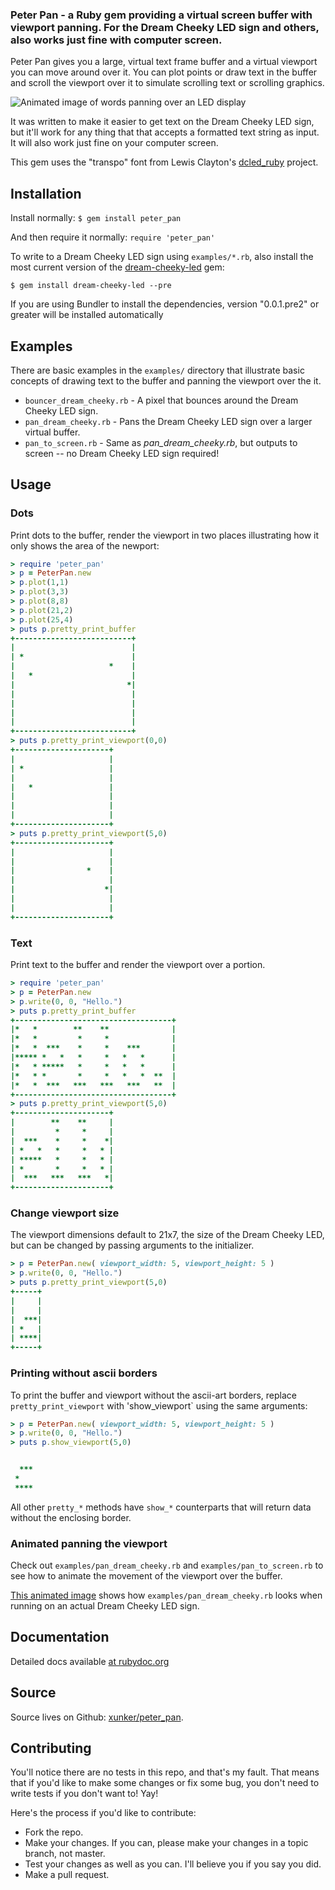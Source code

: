 ### Peter Pan - a Ruby gem providing a virtual screen buffer with viewport panning. For the Dream Cheeky LED sign and others, also works just fine with computer screen.

Peter Pan gives you a large, virtual text frame buffer and a virtual
viewport you can move around over it. You can plot points or draw text in the
buffer and scroll the viewport over it to simulate scrolling text or scrolling
graphics.

![Animated image of words panning over an LED display](https://github.com/xunker/peter_pan/raw/master/panning_text_example.gif)

It was written to make it easier to get text on the Dream Cheeky LED sign, but
it'll work for any thing that that accepts a formatted text string as input. It
will also work just fine on your computer screen.

This gem uses the "transpo" font from Lewis Clayton's [dcled_ruby](https://github.com/Lewis-Clayton/dcled_ruby) project.

## Installation

Install normally: `$ gem install peter_pan`

And then require it normally: `require 'peter_pan'`

To write to a Dream Cheeky LED sign using `examples/*.rb`, also
install the most current version of the [dream-cheeky-led](https://github.com/Aupajo/dream-cheeky-led) gem:

```shell
$ gem install dream-cheeky-led --pre
```

If you are using Bundler to install the dependencies, version "0.0.1.pre2" or
greater will be installed automatically

## Examples

There are basic examples in the `examples/` directory that illustrate basic
concepts of drawing text to the buffer and panning the viewport over the it.

* `bouncer_dream_cheeky.rb` - A pixel that bounces around the Dream Cheeky LED sign.
* `pan_dream_cheeky.rb` - Pans the Dream Cheeky LED sign over a larger virtual buffer.
* `pan_to_screen.rb` - Same as _pan_dream_cheeky.rb_, but outputs to screen -- no Dream Cheeky LED sign required!

## Usage

### Dots

Print dots to the buffer, render the viewport in two places illustrating how
it only shows the area of the newport:

```ruby
> require 'peter_pan'
> p = PeterPan.new
> p.plot(1,1)
> p.plot(3,3)
> p.plot(8,8)
> p.plot(21,2)
> p.plot(25,4)
> puts p.pretty_print_buffer
+--------------------------+
|                          |
| *                        |
|                     *    |
|   *                      |
|                         *|
|                          |
|                          |
|                          |
|                          |
+--------------------------+
> puts p.pretty_print_viewport(0,0)
+---------------------+
|                     |
| *                   |
|                     |
|   *                 |
|                     |
|                     |
|                     |
+---------------------+
> puts p.pretty_print_viewport(5,0)
+---------------------+
|                     |
|                     |
|                *    |
|                     |
|                    *|
|                     |
|                     |
+---------------------+
```

### Text

Print text to the buffer and render the viewport over a portion.

```ruby
> require 'peter_pan'
> p = PeterPan.new
> p.write(0, 0, "Hello.")
> puts p.pretty_print_buffer
+-----------------------------------+
|*   *        **    **              |
|*   *         *     *              |
|*   *  ***    *     *    ***       |
|***** *   *   *     *   *   *      |
|*   * *****   *     *   *   *      |
|*   * *       *     *   *   *  **  |
|*   *  ***   ***   ***   ***   **  |
+-----------------------------------+
> puts p.pretty_print_viewport(5,0)
+---------------------+
|        **    **     |
|         *     *     |
|  ***    *     *    *|
| *   *   *     *   * |
| *****   *     *   * |
| *       *     *   * |
|  ***   ***   ***   *|
+---------------------+
```

### Change viewport size

The viewport dimensions default to 21x7, the size of the Dream Cheeky LED,
but can be changed by passing arguments to the initializer.

```ruby
> p = PeterPan.new( viewport_width: 5, viewport_height: 5 )
> p.write(0, 0, "Hello.")
> puts p.pretty_print_viewport(5,0)
+-----+
|     |
|     |
|  ***|
| *   |
| ****|
+-----+
```

### Printing without ascii borders

To print the buffer and viewport without the ascii-art borders, replace
`pretty_print_viewport`  with 'show_viewport` using the same arguments:

```ruby
> p = PeterPan.new( viewport_width: 5, viewport_height: 5 )
> p.write(0, 0, "Hello.")
> puts p.show_viewport(5,0)


  ***
 *
 ****
```

All other `pretty_*` methods have `show_*` counterparts that will return data
without the enclosing border.

### Animated panning the viewport

Check out `examples/pan_dream_cheeky.rb` and `examples/pan_to_screen.rb` to see
how to animate the movement of the viewport over the buffer.

[This animated image](https://github.com/xunker/peter_pan/raw/master/panning_text_example.gif) shows how `examples/pan_dream_cheeky.rb` looks when running on an actual Dream Cheeky LED sign.

## Documentation

Detailed docs available [at rubydoc.org](http://rubydoc.org/github/xunker/peter_pan/master/frames)


## Source

Source lives on Github: [xunker/peter_pan](https://github.com/xunker/peter_pan).

## Contributing

You'll notice there are no tests in this repo, and that's my fault. That means
that if you'd like to make some changes or fix some bug, you don't need to
write tests if you don't want to! Yay!

Here's the process if you'd like to contribute:

  * Fork the repo.
  * Make your changes. If you can, please make your changes in a topic branch, not master.
  * Test your changes as well as you can. I'll believe you if you say you did.
  * Make a pull request.
